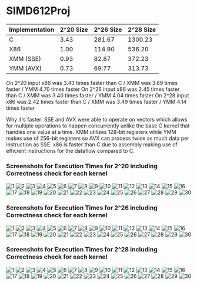 # SIMD612Proj
| Implementation | 2^20 Size | 2^26 Size | 2^28 Size |
|----------------|-----------|-----------|-----------|
| C              | 3.43      | 281.67    | 1300.23   |
| X86            | 1.00      | 114.90    | 536.20    |
| XMM (SSE)      | 0.93      | 82.87     | 372.23    |
| YMM (AVX)      | 0.73      | 69.77     | 313.73    |

On 2^20 input x86 was 3.43 times faster than C / XMM was 3.69 times faster / YMM 4.70 times faster
On 2^26 input x86 was 2.45 times faster than C / XMM was 3.40 times faster / YMM 4.04 times faster
On 2^28 input x86 was 2.42 times faster than C / XMM was 3.49 times faster / YMM 4.14 times faster

Why it's faster:
SSE and AVX were able to operate on vectors which allows for multiple operations to happen concurrently unlike the base C kernel that handles one value at a time. XMM utilizes 128-bit registers while YMM makes use of 256-bit registers so AVX can process twice as much data per instruction as SSE. x86 is faster than C due to assembly making use of efficient instructions for the dataflow compared to C.




### Screenshots for Execution Times for 2^20 including Correctness check for each kernel

![1](Execution%20Times%20Screenshots/1048576/1.png)
![2](Execution%20Times%20Screenshots/1048576/2.png)
![3](Execution%20Times%20Screenshots/1048576/3.png)
![4](Execution%20Times%20Screenshots/1048576/4.png)
![5](Execution%20Times%20Screenshots/1048576/5.png)
![6](Execution%20Times%20Screenshots/1048576/6.png)
![7](Execution%20Times%20Screenshots/1048576/7.png)
![8](Execution%20Times%20Screenshots/1048576/8.png)
![9](Execution%20Times%20Screenshots/1048576/9.png)
![10](Execution%20Times%20Screenshots/1048576/10.png)
![11](Execution%20Times%20Screenshots/1048576/11.png)
![12](Execution%20Times%20Screenshots/1048576/12.png)
![13](Execution%20Times%20Screenshots/1048576/13.png)
![14](Execution%20Times%20Screenshots/1048576/14.png)
![15](Execution%20Times%20Screenshots/1048576/15.png)
![16](Execution%20Times%20Screenshots/1048576/16.png)
![17](Execution%20Times%20Screenshots/1048576/17.png)
![18](Execution%20Times%20Screenshots/1048576/18.png)
![19](Execution%20Times%20Screenshots/1048576/19.png)
![20](Execution%20Times%20Screenshots/1048576/20.png)
![21](Execution%20Times%20Screenshots/1048576/21.png)
![22](Execution%20Times%20Screenshots/1048576/22.png)
![23](Execution%20Times%20Screenshots/1048576/23.png)
![24](Execution%20Times%20Screenshots/1048576/24.png)
![25](Execution%20Times%20Screenshots/1048576/25.png)
![26](Execution%20Times%20Screenshots/1048576/26.png)
![27](Execution%20Times%20Screenshots/1048576/27.png)
![28](Execution%20Times%20Screenshots/1048576/28.png)
![29](Execution%20Times%20Screenshots/1048576/29.png)
![30](Execution%20Times%20Screenshots/1048576/30.png)

### Screenshots for Execution Times for 2^26 including Correctness check for each kernel

![1](Execution%20Times%20Screenshots/67108864/1.png)
![2](Execution%20Times%20Screenshots/67108864/2.png)
![3](Execution%20Times%20Screenshots/67108864/3.png)
![4](Execution%20Times%20Screenshots/67108864/4.png)
![5](Execution%20Times%20Screenshots/67108864/5.png)
![6](Execution%20Times%20Screenshots/67108864/6.png)
![7](Execution%20Times%20Screenshots/67108864/7.png)
![8](Execution%20Times%20Screenshots/67108864/8.png)
![9](Execution%20Times%20Screenshots/67108864/9.png)
![10](Execution%20Times%20Screenshots/67108864/10.png)
![11](Execution%20Times%20Screenshots/67108864/11.png)
![12](Execution%20Times%20Screenshots/67108864/12.png)
![13](Execution%20Times%20Screenshots/67108864/13.png)
![14](Execution%20Times%20Screenshots/67108864/14.png)
![15](Execution%20Times%20Screenshots/67108864/15.png)
![16](Execution%20Times%20Screenshots/67108864/16.png)
![17](Execution%20Times%20Screenshots/67108864/17.png)
![18](Execution%20Times%20Screenshots/67108864/18.png)
![19](Execution%20Times%20Screenshots/67108864/19.png)
![20](Execution%20Times%20Screenshots/67108864/20.png)
![21](Execution%20Times%20Screenshots/67108864/21.png)
![22](Execution%20Times%20Screenshots/67108864/22.png)
![23](Execution%20Times%20Screenshots/67108864/23.png)
![24](Execution%20Times%20Screenshots/67108864/24.png)
![25](Execution%20Times%20Screenshots/67108864/25.png)
![26](Execution%20Times%20Screenshots/67108864/26.png)
![27](Execution%20Times%20Screenshots/67108864/27.png)
![28](Execution%20Times%20Screenshots/67108864/28.png)
![29](Execution%20Times%20Screenshots/67108864/29.png)
![30](Execution%20Times%20Screenshots/67108864/30.png)

### Screenshots for Execution Times for 2^28 including Correctness check for each kernel

![1](Execution%20Times%20Screenshots/268435456/1.png)
![2](Execution%20Times%20Screenshots/268435456/2.png)
![3](Execution%20Times%20Screenshots/268435456/3.png)
![4](Execution%20Times%20Screenshots/268435456/4.png)
![5](Execution%20Times%20Screenshots/268435456/5.png)
![6](Execution%20Times%20Screenshots/268435456/6.png)
![7](Execution%20Times%20Screenshots/268435456/7.png)
![8](Execution%20Times%20Screenshots/268435456/8.png)
![9](Execution%20Times%20Screenshots/268435456/9.png)
![10](Execution%20Times%20Screenshots/268435456/10.png)
![11](Execution%20Times%20Screenshots/268435456/11.png)
![12](Execution%20Times%20Screenshots/268435456/12.png)
![13](Execution%20Times%20Screenshots/268435456/13.png)
![14](Execution%20Times%20Screenshots/268435456/14.png)
![15](Execution%20Times%20Screenshots/268435456/15.png)
![16](Execution%20Times%20Screenshots/268435456/16.png)
![17](Execution%20Times%20Screenshots/268435456/17.png)
![18](Execution%20Times%20Screenshots/268435456/18.png)
![19](Execution%20Times%20Screenshots/268435456/19.png)
![20](Execution%20Times%20Screenshots/268435456/20.png)
![21](Execution%20Times%20Screenshots/268435456/21.png)
![22](Execution%20Times%20Screenshots/268435456/22.png)
![23](Execution%20Times%20Screenshots/268435456/23.png)
![24](Execution%20Times%20Screenshots/268435456/24.png)
![25](Execution%20Times%20Screenshots/268435456/25.png)
![26](Execution%20Times%20Screenshots/268435456/26.png)
![27](Execution%20Times%20Screenshots/268435456/27.png)
![28](Execution%20Times%20Screenshots/268435456/28.png)
![29](Execution%20Times%20Screenshots/268435456/29.png)
![30](Execution%20Times%20Screenshots/268435456/30.png)


